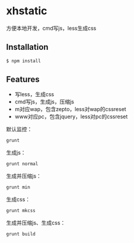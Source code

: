 # xhstatic

方便本地开发，cmd写js，less生成css

## Installation

```bash
$ npm install
```

## Features

* 写less，生成css
* cmd写js，生成js，压缩js
* m对应wap，包含zepto，less对wap的cssreset
* www对应pc，包含jquery，less对pc的cssreset

默认监控：
```bash
grunt
```

生成js：
```bash
grunt normal
```

生成并压缩js：
```bash
grunt min
```

生成css：
```bash
grunt mkcss
```

生成并压缩js、生成css：
```bash
grunt build
```

